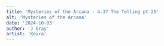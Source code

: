 ```yaml
---
title: 'Mysteries of the Arcana - 4.37 The Telling pt 25'
alt: 'Mysteries of the Arcana'
date: '2024-10-03'
author: 'J Gray'
artist: 'Keira'
---
```

